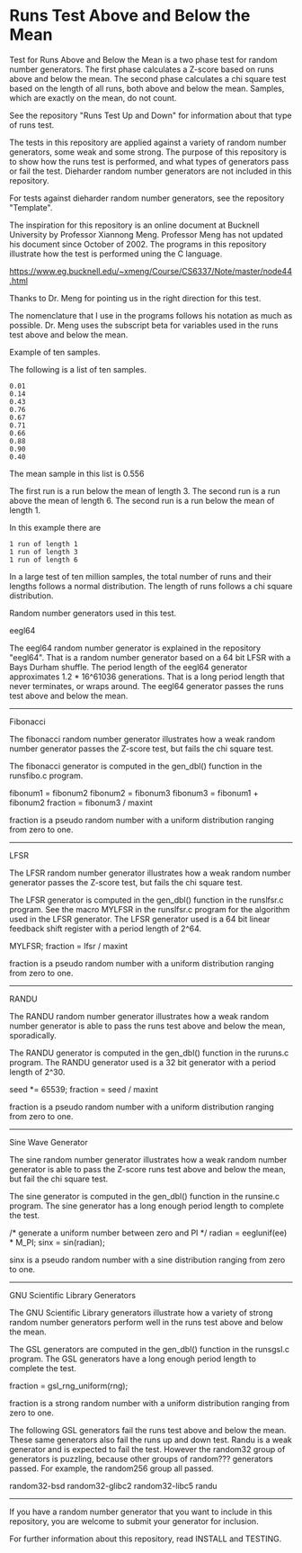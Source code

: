 # Runs Test Above and Below the Mean

Test for Runs Above and Below the Mean is a two phase test
for random number generators.  The first phase calculates
a Z-score based on runs above and below the mean.  The second
phase calculates a chi square test based on the length of all
runs, both above and below the mean.  Samples, which are exactly
on the mean, do not count.

See the repository "Runs Test Up and Down"
for information about that type of runs test.

The tests in this repository are applied against a variety
of random number generators, some weak and some strong.
The purpose of this repository is to show how the runs
test is performed, and what types of generators pass or
fail the test.  Dieharder random number generators are
not included in this repository.

For tests against dieharder random number generators, see
the repository "Template".

The inspiration for this repository is an online document
at Bucknell University by Professor Xiannong Meng.
Professor Meng has not updated his document since October of
2002.  The programs in this repository illustrate how the
test is performed uning the C language.

https://www.eg.bucknell.edu/~xmeng/Course/CS6337/Note/master/node44.html

Thanks to Dr. Meng for pointing us in the right direction for
this test.

The nomenclature that I use in the programs follows his
notation as much as possible.  Dr. Meng uses the subscript
beta for variables used in the runs test above and below the
mean.

Example of ten samples.

The following is a list of ten samples.

	0.01
	0.14
	0.43
	0.76
	0.67
	0.71
	0.66
	0.88
	0.90
	0.40

The mean sample in this list is 0.556

The first  run is a run below the mean of length 3.
The second run is a run above the mean of length 6.
The second run is a run below the mean of length 1.

In this example there are

	1 run of length 1
	1 run of length 3
	1 run of length 6

In a large test of ten million samples, the total number
of runs and their lengths follows a normal distribution.
The length of runs follows a chi square distribution.

Random number generators used in this test.

eegl64

The eegl64 random number generator is explained in the repository
"eegl64".  That is a random number generator based on a 64 bit
LFSR with a Bays Durham shuffle.  The period length of the eegl64
generator approximates 1.2 * 16^61036 generations.  That is a long
period length that never terminates, or wraps around.  The eegl64
generator passes the runs test above and below the mean.

----------------

Fibonacci

The fibonacci random number generator illustrates how a weak
random number generator passes the Z-score test, but fails
the chi square test.

The fibonacci generator is computed in the gen_dbl() function
in the runsfibo.c program.

fibonum1 = fibonum2
fibonum2 = fibonum3
fibonum3 = fibonum1 + fibonum2
fraction = fibonum3 / maxint

fraction is a pseudo random number with a uniform distribution
ranging from zero to one.

----------------

LFSR

The LFSR random number generator illustrates how a weak random
number generator passes the Z-score test, but fails the chi square
test.

The LFSR generator is computed in the gen_dbl() function
in the runslfsr.c program.  See the macro MYLFSR in the
runslfsr.c program for the algorithm used in the LFSR
generator.  The LFSR generator used is a 64 bit linear
feedback shift register with a period length of 2^64.

MYLFSR;
fraction = lfsr / maxint

fraction is a pseudo random number with a uniform distribution
ranging from zero to one.

----------------

RANDU

The RANDU random number generator illustrates how a weak
random number generator is able to pass the runs test
above and below the mean, sporadically.

The RANDU generator is computed in the gen_dbl() function
in the ruruns.c program.  The RANDU generator used is a 32
bit generator with a period length of 2^30.

seed *= 65539;
fraction = seed / maxint

fraction is a pseudo random number with a uniform distribution
ranging from zero to one.

----------------

Sine Wave Generator

The sine random number generator illustrates how a weak
random number generator is able to pass the Z-score runs
test above and below the mean, but fail the chi square test.

The sine generator is computed in the gen_dbl() function
in the runsine.c program.  The sine generator has a long
enough period length to complete the test.

/* generate a uniform number between zero and PI */
radian = eeglunif(ee) * M_PI;
sinx = sin(radian);

sinx is a pseudo random number with a sine distribution
ranging from zero to one.

----------------

GNU Scientific Library Generators

The GNU Scientific Library generators illustrate how a variety
of strong random number generators perform well in the runs test
above and below the mean.

The GSL generators are computed in the gen_dbl() function
in the runsgsl.c program.  The GSL generators have a long
enough period length to complete the test.

fraction = gsl_rng_uniform(rng);

fraction is a strong random number with a uniform distribution
ranging from zero to one.

The following GSL generators fail the runs test above and
below the mean.  These same generators also fail the runs
up and down test.  Randu is a weak generator and is expected
to fail the test.  However the random32 group of generators
is puzzling, because other groups of random??? generators passed.
For example, the random256 group all passed.

random32-bsd
random32-glibc2
random32-libc5
randu

----------------

If you have a random number generator that you want to include
in this repository, you are welcome to submit your generator for
inclusion.

For further information about this repository, read INSTALL and
TESTING.
